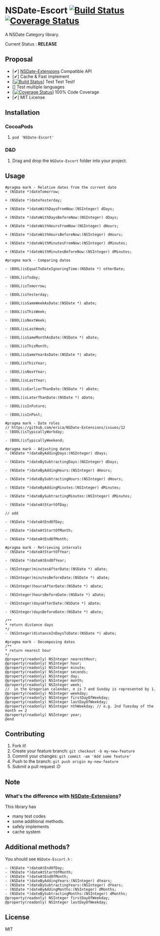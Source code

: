 # NSDate-Escort [![Build Status](https://travis-ci.org/azu/NSDate-Escort.png?branch=master)](https://travis-ci.org/azu/NSDate-Escort) [![Coverage Status](https://coveralls.io/repos/azu/NSDate-Escort/badge.png?branch=master)](https://coveralls.io/r/azu/NSDate-Escort?branch=master)

A NSDate Category library.

Current Status : **RELEASE**

## Proposal

- [✔] [NSDate-Extensions](https://github.com/erica/NSDate-Extensions "NSDate-Extensions") Compatible API
- [✔] Cache & Fast implement
- [[![Build Status](https://travis-ci.org/azu/NSDate-Escort.png?branch=master)](https://travis-ci.org/azu/NSDate-Escort)] Test Test Test!
- [] Test multiple languages
- [[![Coverage Status](https://coveralls.io/repos/azu/NSDate-Escort/badge.png?branch=master)](https://coveralls.io/r/azu/NSDate-Escort?branch=master)] 100% Code Coverage
- [✔] MIT License

## Installation

### CocoaPods

1. ``pod 'NSDate-Escort'``

### D&D

1. Drag and drop the `NSDate-Escort` folder into your project.

## Usage

``` objc
#pragma mark - Relative dates from the current date
+ (NSDate *)dateTomorrow;

+ (NSDate *)dateYesterday;

+ (NSDate *)dateWithDaysFromNow:(NSInteger) dDays;

+ (NSDate *)dateWithDaysBeforeNow:(NSInteger) dDays;

+ (NSDate *)dateWithHoursFromNow:(NSInteger) dHours;

+ (NSDate *)dateWithHoursBeforeNow:(NSInteger) dHours;

+ (NSDate *)dateWithMinutesFromNow:(NSInteger) dMinutes;

+ (NSDate *)dateWithMinutesBeforeNow:(NSInteger) dMinutes;

#pragma mark - Comparing dates

- (BOOL)isEqualToDateIgnoringTime:(NSDate *) otherDate;

- (BOOL)isToday;

- (BOOL)isTomorrow;

- (BOOL)isYesterday;

- (BOOL)isSameWeekAsDate:(NSDate *) aDate;

- (BOOL)isThisWeek;

- (BOOL)isNextWeek;

- (BOOL)isLastWeek;

- (BOOL)isSameMonthAsDate:(NSDate *) aDate;

- (BOOL)isThisMonth;

- (BOOL)isSameYearAsDate:(NSDate *) aDate;

- (BOOL)isThisYear;

- (BOOL)isNextYear;

- (BOOL)isLastYear;

- (BOOL)isEarlierThanDate:(NSDate *) aDate;

- (BOOL)isLaterThanDate:(NSDate *) aDate;

- (BOOL)isInFuture;

- (BOOL)isInPast;

#pragma mark - Date roles
// https://github.com/erica/NSDate-Extensions/issues/12
- (BOOL)isTypicallyWorkday;

- (BOOL)isTypicallyWeekend;

#pragma mark - Adjusting dates
- (NSDate *)dateByAddingDays:(NSInteger) dDays;

- (NSDate *)dateBySubtractingDays:(NSInteger) dDays;

- (NSDate *)dateByAddingHours:(NSInteger) dHours;

- (NSDate *)dateBySubtractingHours:(NSInteger) dHours;

- (NSDate *)dateByAddingMinutes:(NSInteger) dMinutes;

- (NSDate *)dateBySubtractingMinutes:(NSInteger) dMinutes;

- (NSDate *)dateAtStartOfDay;

// add

- (NSDate *)dateAtEndOfDay;

- (NSDate *)dateAtStartOfMonth;

- (NSDate *)dateAtEndOfMonth;

#pragma mark - Retrieving intervals
- (NSDate *)dateAtStartOfYear;

- (NSDate *)dateAtEndOfYear;

- (NSInteger)minutesAfterDate:(NSDate *) aDate;

- (NSInteger)minutesBeforeDate:(NSDate *) aDate;

- (NSInteger)hoursAfterDate:(NSDate *) aDate;

- (NSInteger)hoursBeforeDate:(NSDate *) aDate;

- (NSInteger)daysAfterDate:(NSDate *) aDate;

- (NSInteger)daysBeforeDate:(NSDate *) aDate;

/**
* return distance days
*/
- (NSInteger)distanceInDaysToDate:(NSDate *) aDate;

#pragma mark - Decomposing dates
/**
* return nearest hour
*/
@property(readonly) NSInteger nearestHour;
@property(readonly) NSInteger hour;
@property(readonly) NSInteger minute;
@property(readonly) NSInteger seconds;
@property(readonly) NSInteger day;
@property(readonly) NSInteger month;
@property(readonly) NSInteger week;
//  in the Gregorian calendar, n is 7 and Sunday is represented by 1.
@property(readonly) NSInteger weekday;
@property(readonly) NSInteger firstDayOfWeekday;
@property(readonly) NSInteger lastDayOfWeekday;
@property(readonly) NSInteger nthWeekday; // e.g. 2nd Tuesday of the month == 2
@property(readonly) NSInteger year;
@end
```

## Contributing

1. Fork it!
2. Create your feature branch: `git checkout -b my-new-feature`
3. Commit your changes: `git commit -am 'Add some feature'`
4. Push to the branch: `git push origin my-new-feature`
5. Submit a pull request :D

## Note

### What's the difference with [NSDate-Extensions](https://github.com/erica/NSDate-Extensions "NSDate-Extensions")?

This library has
 
* many test codes
* some additional methods.
* safely implements
* cache system

## Additional methods?

You should see `NSDate-Escort.h` : 

``` objc
- (NSDate *)dateAtEndOfDay;
- (NSDate *)dateAtStartOfMonth;
- (NSDate *)dateAtEndOfMonth; 
- (NSDate *)dateByAddingYears:(NSInteger) dYears;
- (NSDate *)dateBySubtractingYears:(NSInteger) dYears;
- (NSDate *)dateByAddingMonths:(NSInteger) dMonths;
- (NSDate *)dateBySubtractingMonths:(NSInteger) dMonths; 
@property(readonly) NSInteger firstDayOfWeekday;
@property(readonly) NSInteger lastDayOfWeekday;
```

## License

MIT